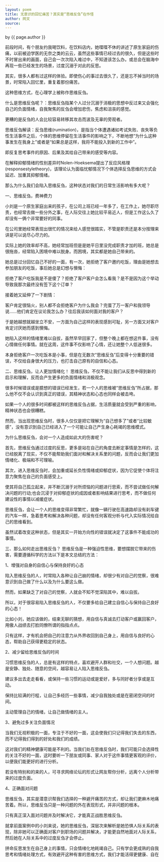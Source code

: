 ```yaml
---
layout: poem
title: 无意识的回忆痛苦？其实是“思维反刍”在作怪
author: 网文
source: 
---
```


<p class="citation"> by {{ page.author }}</p>

前段时间，有个朋友约我喝饮料，在饮料店内，她喋喋不休的讲述了原生家庭的伤痛，以前被迫学医的无奈之类的云云，虽然这些事情已经过去的很久，但是这些时不时冒出来的画面，自己会一次次陷入难过中，不知道该怎么办。或总会在脑海中再现一些已经发生的场景，过度沉溺于对此的反思。

其实，很多人都有过这样的体验。即使伤心的事过去很久了，还是忘不掉当时的场景，时常陷入回忆里，重复着那份痛苦。

这种思维方式，在心理学上被称作<a>思维反刍</a>。

什么是思维反刍呢？：思维反刍指某个人过分沉溺于消极的思想中反过来又会强化自己的负面情绪，自我聚焦的反刍会增加悲伤，焦虑和沮丧的感觉。

更糟的是反刍的人会比较容易转移其攻击而波及无辜的旁观者。

思维反刍解读：反刍思维(rumination)，是指当个体遭遇诸如考试失败、丧失等负性生活事件之后，个体的思维停留在生活事件的影响之下，不断地想“为什么这种事发生在我身上”或者是“如果总是这样，我将不能投入到新的工作中”。

即反复思考事件的原因、后果及其给自己带来的感受等内容。

在解释抑郁情绪的性别差异时Nolen-Hoeksema提出了反应风格理(responsestyletheory)，该理论认为面临忧郁情况下个体选择反刍思维的方式会延迟、加重其抑郁情绪。

那么为什么我们会陷入思维反刍，这种状态对我们的日常生活影响有多大呢？

一、思维反刍，费神费力


小刘是一个原生家庭出来的孩子，在公司上班已经一年多了，在工作上，她尽职尽责，也经常去做一些分外之事，在人际交往上她比较平易近人，但是工作这么久了却没有一俩个非常要好的同事。

在公司里她经常表现出很忙的情况来给人感觉很踏实，不管是职责还是本分按理来讲是可以说尽心尽力的。

实际上她的效率却不高，她经常加班但是是她平日里没完成职责才加的班，她总是很拖沓，经常陷入困境中难以脱身。而困境，其实都是她自己带来的。

她总是过分回忆自己不好的一面，有一次，她拒绝了客户邀约吃饭，理由是她想去参加朋友的吃饭，事后她总是幻想与懊悔：

拒绝了客户吃饭我是不是傻了？拒绝了客户客户会怎么看我？是不是因为这个举动导致我那次最终没有签下这个订单？

接着她又延伸了一下剧情：

客户肯定很恼火，别人都不会拒绝客户为什么我会？完蛋了万一客户和我领导说......他们肯定在议论我怎么办？往后我该如何面对我的客户？

于是她越想就越坐立不安，一方面为自己这样的表现感到可耻，另一方面又对客户肯定讨厌她而感到懊悔。

她陷入这样的情绪里难以自拔，虽然早早回家了，但整个晚上都在想这件事，没有心情做任何事情。就在这周，这件事不仅影响了心情，还让她整个人低迷很多。

本身拒绝客户一次吃饭本是小事，但是在无数次“思维反刍”后变得十分重要的错误，不仅给自身很大的压力，也打击自己原有的自信和心态。



二、思维反刍，让人更加情绪化！
思维反刍，不仅不能让我们从反思中得到新的启示和理解，反而会产生更多的负面情绪和消极观念。

很多时候错误或是臆想的错误已经发生，若一个人的思维被“思维反刍”所占据，那么他不仅不会认识到真正的错误，其精神状态和心态也同样会被击垮。

如果一个人的很多时间都被这样的思维反刍占据，生活质量就会受到严重的影响，精神状态也会很糟糕。

然而，当出现思维反刍时，很多人仅仅是把它理解为“自己想多了”或者“比较敏感”，没有意识到自己已经进入了一个可能让自己产生身心耗竭的思维模式。

为什么思维反刍，会对一个人造成如此大的伤害呢？

首先，思维反刍通过过度的反思，更多是站在自己的角度去断定事情是怎样的，这已经脱离了现实，不仅不能帮助我们面对和解决关系里的问题，反而会让我们更加情绪化、极端和不可理喻。

其次，进入思维反刍时，会加重或延长负性情绪或抑郁症状，因为它促使个体将注意力聚焦在自己的负面感受上。

使其将自己孤立起来，并不断沉溺于对所烦恼的问题进行思索，而不尝试做任何解决问题的行动;也会沉浸于对抑郁症状的成因或者影响结果进行思考，而不做任何建设性的事情以减缓症状。

思维反刍，会让一个人的思维变得非常繁忙，就像一辆行驶在高速路却没有刹车键的汽车一样，急着思考和解决各种问题，却没有任何客观分析与代入实际情况给自己的思维看到。

虽然试着改变这种状态，但是其实一开始方向性的错误就决定了这事件不能成功的事情。

三、那么如何走出思维反刍？
思维反刍是一种强迫性思维，要想摆脱它带来的伤害，需要遵循科学的方法以下是本文总结的方法：

1、增强对自身的自信心与保持良好的心态


陷入思维反刍的人，时常陷入各种让自己崩的情绪，却很少有对自己的觉察，很难意识到自己做了什么以及为什么要这么做。

然而，如果缺乏了对自己的觉察，人就会不知不觉深陷其中，难以自拔。

所以，对于很容易陷入思维反刍的人，不仅要多给自己建立自信心与保持自己良好的心态！

比如小刘，她应该做的，<a>结束无聊的猜想，用自信与真诚去打动客户或赢回客户，用傲人战绩去打脸同僚所谓的指指点点。</a>

只有这样，才有机会把自己的注意力从外界收回到自己身上，用自信与良好的心态，帮助自己获得更稳定的状态。

2、减少留给思维反刍的时间

习惯思维反刍的人，总是有这样的特点，喜欢避开人群和社交，一个人想问题。越是安静、独处、随意的空间，越容易让人陷入思维反刍。

建议多出去走走看看，或保持一些习惯的运动或是爱好，多与同好者分享或是互动。

保持比较满的行程，让自己多经历一些事情，减少自我独处或是在密闭空间的时间。

主动管理自己的情绪，让自己做情绪的主人。

3、避免过多关注负面情况

当我们无视积极的一面，专注于不好的一面，这会使我们只记得我们失去的东西，而不记得我们得到的好处和我们的成绩。

这对我们的精神健康可能是不利的。当我们处在思维反刍时，我们可能只会选择性的关注不好的一面，这时要听一下朋友或同事、家人对于这件事情更客观的评价，以便我们能更好的进行分析。

若没有特别和的来的人，可寻求网络论坛的形式让网友帮你分析，远离个人分析带来的过度负面。

4、正确面对问题

﻿思维反刍，其实是潜意识帮我们选择的一种避开痛苦的方式，却让我们更麻木地痛苦着。所以，思维反刍只是一种问题的外在表现形式，并非问题的根本。

只有真正深入面对问题并及时解决它，才能真正战胜思维反刍。

就拿前面案例中的小刘来说，她的思维反刍，<a>深层次来解析是她恐惧人际关系的表现，除非她可以正确面对客户到职场的问题并解决，才能更自然地面对人际关系，然后她在人际关系中的过度反刍才会停止。</a>

拼命反思发生在自己身上的事情，只会情绪化地耗竭自己。只有学会更成熟的自我思考和情绪处理方式，有效避开这种有害的思维方式，我们才能活得更健康、自在